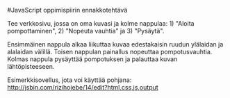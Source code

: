 #JavaScript oppimispiirin ennakkotehtävä

Tee verkkosivu, jossa on oma kuvasi ja kolme nappulaa: 1) "Aloita pompottaminen", 2) "Nopeuta vauhtia" ja 3) "Pysäytä".

Ensimmäinen nappula alkaa liikuttaa kuvaa edestakaisin ruudun ylälaidan ja alalaidan välillä.
Toisen nappulan painallus nopeuttaa pompotusvauhtia.
Kolmas nappula pysäyttää pompotuksen ja palauttaa kuvan lähtöpisteeseen.

Esimerkkisovellus, jota voi käyttää pohjana:
http://jsbin.com/rizihojebe/14/edit?html,css,js,output
